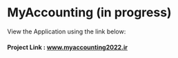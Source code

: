 # MyAccounting (in progress)

View the Application using the link below:
<br/>
#### Project Link : <a href="http://myaccounting2022.ir/">www.myaccounting2022.ir</a>
